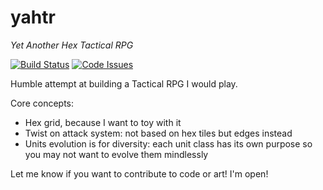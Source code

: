 # yahtr
_Yet Another Hex Tactical RPG_

[![Build Status](https://travis-ci.org/fp12/yahtr.svg?branch=master)](https://travis-ci.org/fp12/yahtr)
[![Code Issues](https://www.quantifiedcode.com/api/v1/project/a0498293d23c4364899a32f6485f6f59/badge.svg)](https://www.quantifiedcode.com/app/project/a0498293d23c4364899a32f6485f6f59)


Humble attempt at building a Tactical RPG I would play.

Core concepts:
* Hex grid, because I want to toy with it
* Twist on attack system: not based on hex tiles but edges instead
* Units evolution is for diversity: each unit class has its own purpose so you may not want to evolve them mindlessly

Let me know if you want to contribute to code or art! I'm open!
